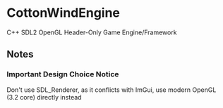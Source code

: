 # CottonWindEngine
C++ SDL2 OpenGL Header-Only Game Engine/Framework
## Notes
### Important Design Choice Notice
Don't use SDL_Renderer, as it conflicts with ImGui, use modern OpenGL (3.2 core) directly instead